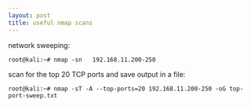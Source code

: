```yaml
---
layout: post
title: useful nmap scans
---
```

network sweeping:

```
root@kali:~# nmap -sn	192.168.11.200-250
```
scan for the top 20 TCP ports and save output in a file:

```
root@kali:~# nmap -sT -A --top-ports=20 192.168.11.200-250 -oG top-port-sweep.txt
```
